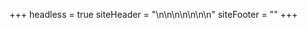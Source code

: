 +++
headless = true
siteHeader = "<!DOCTYPE html>\n<html>\n<head>\n<title></title>\n</head>\n<body>\n</body>\n</html>"
siteFooter = ""
+++


